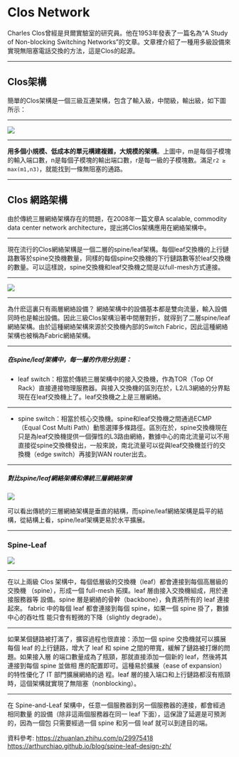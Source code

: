 # Clos Network
Charles Clos曾經是貝爾實驗室的研究員。他在1953年發表了一篇名為“A Study of Non-blocking Switching Networks”的文章。文章裡介紹了一種用多級設備來實現無阻塞電話交換的方法，這是Clos的起源。

---

## Clos架構
簡單的Clos架構是一個三級互連架構，包含了輸入級，中間級，輸出級，如下圖所示：

----

![](https://i.imgur.com/QTYUbKh.jpg)

----

**用多個小規模、低成本的單元構建複雜，大規模的架構**。上圖中，m是每個子模塊的輸入端口數，n是每個子模塊的輸出端口數，r是每一級的子模塊數。滿足```r2 ≥ max(m1,n3)```，就能找到一條無阻塞的通路。

---


## Clos 網路架構
由於傳統三層網絡架構存在的問題，在2008年一篇文章A scalable, commodity data center network architecture，提出將Clos架構應用在網絡架構中。

----

現在流行的Clos網絡架構是一個二層的spine/leaf架構。每個leaf交換機的上行鏈路數等於spine交換機數量，同樣的每個spine交換機的下行鏈路數等於leaf交換機的數量。可以這樣說，spine交換機和leaf交換機之間是以full-mesh方式連接。

----

![](https://i.imgur.com/lvhbMqT.jpg)

----

為什麽這裏只有兩層網絡設備？
網絡架構中的設備基本都是雙向流量，輸入設備同時也是輸出設備。因此三級Clos架構沿著中間層對折，就得到了二層spine/leaf網絡架構。由於這種網絡架構來源於交換機內部的Switch Fabric，因此這種網絡架構也被稱為Fabric網絡架構。

---

##### 在spine/leaf架構中，每一層的作用分別是：
* leaf switch：相當於傳統三層架構中的接入交換機，作為TOR（Top Of Rack）直接連接物理服務器。與接入交換機的區別在於，L2/L3網絡的分界點現在在leaf交換機上了。leaf交換機之上是三層網絡。
----
* spine switch：相當於核心交換機。spine和leaf交換機之間通過ECMP（Equal Cost Multi Path）動態選擇多條路徑。區別在於，spine交換機現在只是為leaf交換機提供一個彈性的L3路由網絡，數據中心的南北流量可以不用直接從spine交換機發出，一般來說，南北流量可以從與leaf交換機並行的交換機（edge switch）再接到WAN router出去。

---

##### 對比spine/leaf網絡架構和傳統三層網絡架構
![](https://i.imgur.com/cfpg5qr.jpg)

可以看出傳統的三層網絡架構是垂直的結構，而spine/leaf網絡架構是扁平的結構，從結構上看，spine/leaf架構更易於水平擴展。

----

### Spine-Leaf
![](https://i.imgur.com/d8jWRKB.png)

---

在以上兩級 Clos 架構中，每個低層級的交換機（leaf）都會連接到每個高層級的交換機 （spine），形成一個 full-mesh 拓撲。leaf 層由接入交換機組成，用於連接服務器等 設備。spine 層是網絡的骨幹（backbone），負責將所有的 leaf 連接起來。 fabric 中的每個 leaf 都會連接到每個 spine，如果一個 spine 掛了，數據中心的吞吐性 能只會有輕微的下降（slightly degrade）。

---

如果某個鏈路被打滿了，擴容過程也很直接：添加一個 spine 交換機就可以擴展每個 leaf 的上行鏈路，增大了 leaf 和 spine 之間的帶寬，緩解了鏈路被打爆的問題。如果接入層 的端口數量成為了瓶頸，那就直接添加一個新的 leaf，然後將其連接到每個 spine 並做相 應的配置即可。這種易於擴展（ease of expansion）的特性優化了 IT 部門擴展網絡的過 程。leaf 層的接入端口和上行鏈路都沒有瓶頸時，這個架構就實現了無阻塞（nonblocking）。

---

在 Spine-and-Leaf 架構中，任意一個服務器到另一個服務器的連接，都會經過相同數量 的設備（除非這兩個服務器在同一 leaf 下面），這保證了延遲是可預測的，因為一個包 只需要經過一個 spine 和另一個 leaf 就可以到達目的端。


資料參考:
https://zhuanlan.zhihu.com/p/29975418
https://arthurchiao.github.io/blog/spine-leaf-design-zh/

